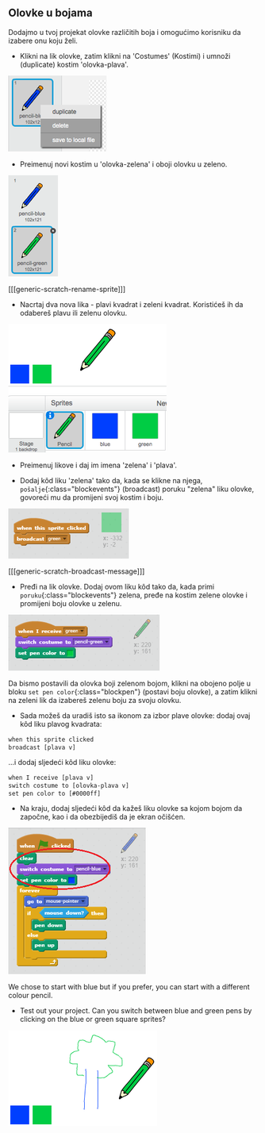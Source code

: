 ## Olovke u bojama

Dodajmo u tvoj projekat olovke različitih boja i omogućimo korisniku da izabere onu koju želi.

+ Klikni na lik olovke, zatim klikni na 'Costumes' (Kostimi) i umnoži (duplicate) kostim 'olovka-plava'.

![screenshot](images/paint-blue-duplicate.png)

+ Preimenuj novi kostim u 'olovka-zelena' i oboji olovku u zeleno.

![screenshot](images/paint-pencil-green.png)

[[[generic-scratch-rename-sprite]]]

+ Nacrtaj dva nova lika - plavi kvadrat i zeleni kvadrat. Koristićeš ih da odabereš plavu ili zelenu olovku.

![screenshot](images/paint-selectors.png)

+ Preimenuj likove i daj im imena 'zelena' i 'plava'.

+ Dodaj kôd liku 'zelena' tako da, kada se klikne na njega, `pošalje`{:class="blockevents"} (broadcast) poruku "zelena" liku olovke, govoreći mu da promijeni svoj kostim i boju.

![Broadcast green](images/paint-broadcast-green.png)

[[[generic-scratch-broadcast-message]]]

+ Pređi na lik olovke. Dodaj ovom liku kôd tako da, kada primi `poruku`{:class="blockevents"} zelena, pređe na kostim zelene olovke i promijeni boju olovke u zelenu.

![Broadcast green](images/broadcast-green.png)

Da bismo postavili da olovka boji zelenom bojom, klikni na obojeno polje u bloku `set pen color`{:class="blockpen"} (postavi boju olovke), a zatim klikni na zeleni lik da izabereš zelenu boju za svoju olovku.

+ Sada možeš da uradiš isto sa ikonom za izbor plave olovke: dodaj ovaj kôd liku plavog kvadrata:

```blocks
when this sprite clicked
broadcast [plava v]
```

...i dodaj sljedeći kôd liku olovke:

```blocks
when I receive [plava v]
switch costume to [olovka-plava v]
set pen color to [#0000ff]
```

+ Na kraju, dodaj sljedeći kôd da kažeš liku olovke sa kojom bojom da započne, kao i da obezbijediš da je ekran očišćen.

![Start pencil](images/start-pencil.png)

We chose to start with blue but if you prefer, you can start with a different colour pencil.

+ Test out your project. Can you switch between blue and green pens by clicking on the blue or green square sprites?

![screenshot](images/paint-pens-test.png)